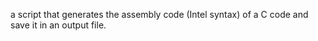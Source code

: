  a script that generates the assembly code (Intel syntax) of a C code and save it in an output file.
